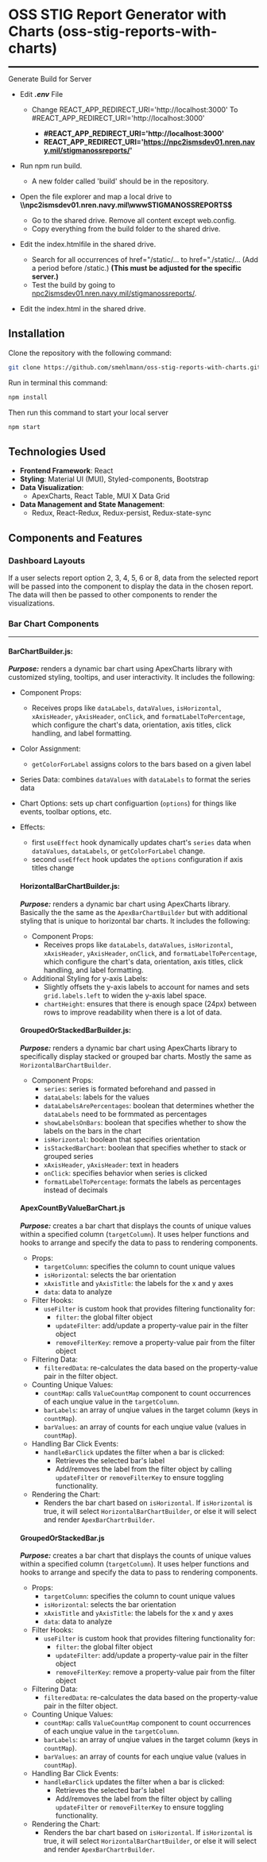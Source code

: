 # OSS STIG Report Generator with Charts (oss-stig-reports-with-charts)
<hr style="border: none; height: 3px;/>

Our app provides real-time data visualization and analytics to help users generate and display data from STIG Manager.

The features include:
- Interactive data visualization (e.g. bar charts, line charts, tables, etc)
- Updates in real-time
- Filter and search functionality
- Responsive design for different devices

## Generate Build for Server
- Edit **_.env_** File
  - Change REACT_APP_REDIRECT_URI='http://localhost:3000' To #REACT_APP_REDIRECT_URI='http://localhost:3000'

    - __#REACT_APP_REDIRECT_URI='http://localhost:3000'__
    - __REACT_APP_REDIRECT_URI='https://npc2ismsdev01.nren.navy.mil/stigmanossreports/'__
<!-- 
- Run npm run build.
  - When the build completes, edit index.html in the build folder.
    -   Search for all occurrences of  href="/static/…  to href="./static/… (Add a period before /static.) **(This must be adjusted for the specific server.)**
-  Open the file explorer and map a local drive to **\\\npc2ismsdev01.nren.navy.mil\wwwSTIGMANOSSREPORTS$**
   - Go to the shared drive. Remove all content except web.config.
   - Copy from the build folder to the shared drive.
   - Test the build by going to [npc2ismsdev01.nren.navy.mil/stigmanossreports/](npc2ismsdev01.nren.navy.mil/stigmanossreports). -->

- Run npm run build.
  - A new folder called 'build' should be in the repository.

-  Open the file explorer and map a local drive to **\\\npc2ismsdev01.nren.navy.mil\wwwSTIGMANOSSREPORTS$**
   - Go to the shared drive. Remove all content except web.config.
   - Copy everything from the build folder to the shared drive.
- Edit the index.htmlfile in the shared drive.
   - Search for all occurrences of  href="/static/…  to href="./static/… (Add a period before /static.) **(This must be adjusted for the specific server.)**
   - Test the build by going to [npc2ismsdev01.nren.navy.mil/stigmanossreports/](npc2ismsdev01.nren.navy.mil/stigmanossreports).
- Edit the index.html in the shared drive.


## Installation
Clone the repository with the following command:

```bash
git clone https://github.com/smehlmann/oss-stig-reports-with-charts.git
```

Run in terminal this command:

```bash
npm install
```

Then run this command to start your local server

```bash
npm start
```

## Technologies Used
- **Frontend Framework**: React
- **Styling**: Material UI (MUI), Styled-components, Bootstrap
- **Data Visualization**:
  - ApexCharts, React Table, MUI X Data Grid
- **Data Management and State Management**: 
  - Redux, React-Redux, Redux-persist, Redux-state-sync


## Components and Features

### Dashboard Layouts
If a user selects report option 2, 3, 4, 5, 6 or 8, data from the selected report will be passed into the component to display the data in the chosen report. The data will then be passed to other components to render the visualizations.

### Bar Chart Components
---

#### BarChartBuilder.js:  
***Purpose:*** renders a dynamic bar chart using ApexCharts library with customized styling, tooltips, and user interactivity. It includes the following:
- Component Props:
  - Receives props like `dataLabels`, `dataValues`, `isHorizontal`, `xAxisHeader`, `yAxisHeader`, `onClick`, and `formatLabelToPercentage`, which configure the chart's data, orientation, axis titles, click handling, and label formatting.
- Color Assignment: 
  - `getColorForLabel` assigns colors to the bars based on a given label
- Series Data: combines `dataValues` with `dataLabels` to format the series data
- Chart Options: sets up chart configuartion (`options`) for things like events, toolbar options, etc.
- Effects:
  - first `useEffect` hook dynamically updates chart's `series` data when `dataValues`, `dataLabels`, or `getColorForLabel` change.
  - second `useEffect` hook updates the `options` configuration if axis titles change

  #### HorizontalBarChartBuilder.js:  
  ***Purpose:*** renders a dynamic bar chart using ApexCharts library. Basically the the same as the `ApexBarChartBuilder` but with additional styling that is unique to horizontal bar charts. It includes the following:
  - Component Props:
    - Receives props like `dataLabels`, `dataValues`, `isHorizontal`, `xAxisHeader`, `yAxisHeader`, `onClick`, and `formatLabelToPercentage`, which configure the chart's data, orientation, axis titles, click handling, and label formatting.
  - Additional Styling for y-axis Labels:
    - Slightly offsets the y-axis labels to account for names and sets `grid.labels.left` to widen the y-axis label space.
    - `chartHeight`: ensures that there is enough space (24px) between rows to improve readability when there is a lot of data. 
  
  #### GroupedOrStackedBarBuilder.js:  
  ***Purpose:*** renders a dynamic bar chart using ApexCharts library to specifically display stacked or grouped bar charts. Mostly the same as `HorizontalBarChartBuilder`.
  - Component Props:  
    - `series`: series is formated beforehand and passed in
    - `dataLabels`: labels for the values
    - `dataLabelsArePercentages`: boolean that determines whether the `dataLabels` need to be formmated as percentages
    - `showLabelsOnBars`: boolean that specifies whether to show the labels on the bars in the chart
    - `isHorizontal`: boolean that specifies orientation
    - `isStackedBarChart`: boolean that specifies whether to stack or grouped series
    - `xAxisHeader`, `yAxisHeader`: text in headers
    - `onClick`: specifies behavior when series is clicked
    - `formatLabelToPercentage`: formats the labels as percentages instead of decimals

  #### ApexCountByValueBarChart.js 
  ***Purpose:*** creates a bar chart that displays the counts of unique values within a specified column (`targetColumn`). It uses helper functions and hooks to arrange and specify the data to pass to rendering components. 
  - Props:
    - `targetColumn`: specifies the column to count unique values
    - `isHorizontal`: selects the bar orientation
    - `xAxisTitle` and `yAxisTitle`: the labels for the x and y axes
    - `data`: data to analyze
  - Filter Hooks:
    - `useFilter` is custom hook that provides filtering functionality for:
      - `filter`: the global filter object
      - `updateFilter`: add/update a property-value pair in the filter object
      -  `removeFilterKey`: remove a property-value pair from the filter object
  - Filtering Data:
    - `filteredData`: re-calculates the data based on the property-value pair in the filter object.
  - Counting Unique Values:
    -  `countMap`: calls `ValueCountMap` component to count occurrences of each unqiue value in the `targetColumn`.
    - `barLabels`: an array of unqiue values in the target column (keys in `countMap`).
    - `barValues`: an array of counts for each unqiue value (values in `countMap`).
  - Handling Bar Click Events:
    - `handleBarClick` updates the filter when a bar is clicked:
      - Retrieves the selected bar's label
      - Add/removes the label from the filter object by calling `updateFilter` or `removeFilterKey` to ensure toggling functionality.
  - Rendering the Chart:
    - Renders the bar chart based on `isHorizontal`. If `isHorizontal` is true, it will select `HorizontalBarChartBuilder`, or else it will select and render `ApexBarChartrBuilder`.
  
  #### GroupedOrStackedBar.js
    ***Purpose:*** creates a bar chart that displays the counts of unique values within a specified column (`targetColumn`). It uses helper functions and hooks to arrange and specify the data to pass to rendering components. 
  - Props:
    - `targetColumn`: specifies the column to count unique values
    - `isHorizontal`: selects the bar orientation
    - `xAxisTitle` and `yAxisTitle`: the labels for the x and y axes
    - `data`: data to analyze
  - Filter Hooks:
    - `useFilter` is custom hook that provides filtering functionality for:
      - `filter`: the global filter object
      - `updateFilter`: add/update a property-value pair in the filter object
      -  `removeFilterKey`: remove a property-value pair from the filter object
  - Filtering Data:
    - `filteredData`: re-calculates the data based on the property-value pair in the filter object.
  - Counting Unique Values:
    -  `countMap`: calls `ValueCountMap` component to count occurrences of each unqiue value in the `targetColumn`.
    - `barLabels`: an array of unqiue values in the target column (keys in `countMap`).
    - `barValues`: an array of counts for each unqiue value (values in `countMap`).
  - Handling Bar Click Events:
    - `handleBarClick` updates the filter when a bar is clicked:
      - Retrieves the selected bar's label
      - Add/removes the label from the filter object by calling `updateFilter` or `removeFilterKey` to ensure toggling functionality.
  - Rendering the Chart:
    - Renders the bar chart based on `isHorizontal`. If `isHorizontal` is true, it will select `HorizontalBarChartBuilder`, or else it will select and render `ApexBarChartrBuilder`.










<!---
# Getting Started with Create React App

This project was bootstrapped with [Create React App](https://github.com/facebook/create-react-app).

## Available Scripts

In the project directory, you can run:

### `npm start`

Runs the app in the development mode.\
Open [http://localhost:3000](http://localhost:3000) to view it in your browser.

The page will reload when you make changes.\
You may also see any lint errors in the console.

### `npm test`

Launches the test runner in the interactive watch mode.\
See the section about [running tests](https://facebook.github.io/create-react-app/docs/running-tests) for more information.

### `npm run build`

Builds the app for production to the `build` folder.\
It correctly bundles React in production mode and optimizes the build for the best performance.

The build is minified and the filenames include the hashes.\
Your app is ready to be deployed!

See the section about [deployment](https://facebook.github.io/create-react-app/docs/deployment) for more information.

### `npm run eject`

**Note: this is a one-way operation. Once you `eject`, you can't go back!**

If you aren't satisfied with the build tool and configuration choices, you can `eject` at any time. This command will remove the single build dependency from your project.

Instead, it will copy all the configuration files and the transitive dependencies (webpack, Babel, ESLint, etc) right into your project so you have full control over them. All of the commands except `eject` will still work, but they will point to the copied scripts so you can tweak them. At this point you're on your own.

You don't have to ever use `eject`. The curated feature set is suitable for small and middle deployments, and you shouldn't feel obligated to use this feature. However we understand that this tool wouldn't be useful if you couldn't customize it when you are ready for it.

## Learn More

You can learn more in the [Create React App documentation](https://facebook.github.io/create-react-app/docs/getting-started).

To learn React, check out the [React documentation](https://reactjs.org/).

### Code Splitting

This section has moved here: [https://facebook.github.io/create-react-app/docs/code-splitting](https://facebook.github.io/create-react-app/docs/code-splitting)

### Analyzing the Bundle Size

This section has moved here: [https://facebook.github.io/create-react-app/docs/analyzing-the-bundle-size](https://facebook.github.io/create-react-app/docs/analyzing-the-bundle-size)

### Making a Progressive Web App

This section has moved here: [https://facebook.github.io/create-react-app/docs/making-a-progressive-web-app](https://facebook.github.io/create-react-app/docs/making-a-progressive-web-app)

### Advanced Configuration

This section has moved here: [https://facebook.github.io/create-react-app/docs/advanced-configuration](https://facebook.github.io/create-react-app/docs/advanced-configuration)

### Deployment

This section has moved here: [https://facebook.github.io/create-react-app/docs/deployment](https://facebook.github.io/create-react-app/docs/deployment)

### `npm run build` fails to minify

This section has moved here: [https://facebook.github.io/create-react-app/docs/troubleshooting#npm-run-build-fails-to-minify](https://facebook.github.io/create-react-app/docs/troubleshooting#npm-run-build-fails-to-minify)

<hr style="border: none; height: 3px;/>


---
--->



